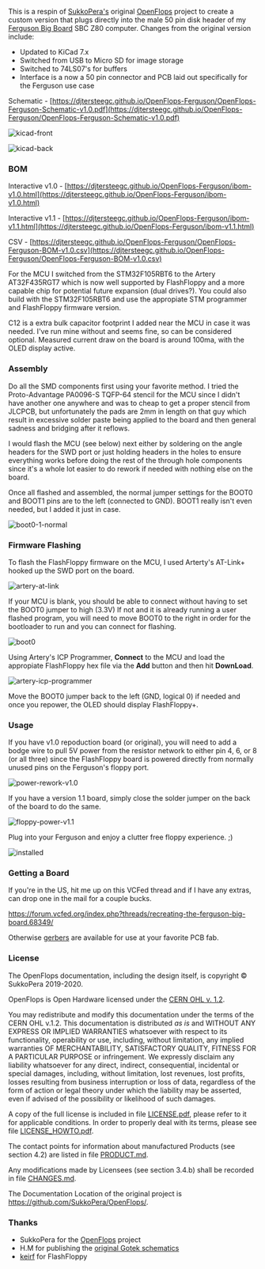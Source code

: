 This is a respin of [SukkoPera's](https://github.com/SukkoPera) original [OpenFlops](https://github.com/SukkoPera/OpenFlops) project to create a custom version that plugs directly into the male 50 pin disk header of my [Ferguson Big Board](https://github.com/djtersteegc/Ferguson-Big-Board-Reproduction) SBC Z80 computer.  Changes from the original version include:

- Updated to KiCad 7.x
- Switched from USB to Micro SD for image storage
- Switched to 74LS07's for buffers
- Interface is a now a 50 pin connector and PCB laid out specifically for the Ferguson use case

Schematic - [https://djtersteegc.github.io/OpenFlops-Ferguson/OpenFlops-Ferguson-Schematic-v1.0.pdf](https://djtersteegc.github.io/OpenFlops-Ferguson/OpenFlops-Ferguson-Schematic-v1.0.pdf)

![kicad-front](docs/kicad-front.png)

![kicad-back](docs/kicad-back.png)

### BOM

Interactive v1.0 - [https://djtersteegc.github.io/OpenFlops-Ferguson/ibom-v1.0.html](https://djtersteegc.github.io/OpenFlops-Ferguson/ibom-v1.0.html)

Interactive v1.1 - [https://djtersteegc.github.io/OpenFlops-Ferguson/ibom-v1.1.html](https://djtersteegc.github.io/OpenFlops-Ferguson/ibom-v1.1.html)

CSV - [https://djtersteegc.github.io/OpenFlops-Ferguson/OpenFlops-Ferguson-BOM-v1.0.csv](https://djtersteegc.github.io/OpenFlops-Ferguson/OpenFlops-Ferguson-BOM-v1.0.csv)

For the MCU I switched from the STM32F105RBT6 to the Artery AT32F435RGT7 which is now well supported by FlashFloppy and a more capable chip for potential future expansion (dual drives?). You could also build with the STM32F105RBT6 and use the appropiate STM programmer and FlashFloppy firmware version.

C12 is a extra bulk capacitor footprint I added near the MCU in case it was needed.  I've run mine without and seems fine, so can be considered optional.  Measured current draw on the board is around 100ma, with the OLED display active.

### Assembly

Do all the SMD components first using your favorite method.  I tried the Proto-Advantage PA0096-S TQFP-64 stencil for the MCU since I didn't have another one anywhere and was to cheap to get a proper stencil from JLCPCB, but unfortunately the pads are 2mm in length on that guy which result in excessive solder paste being applied to the board and then general sadness and bridging after it reflows.

I would flash the MCU (see below) next either by soldering on the angle headers for the SWD port or just holding headers in the holes to ensure everything works before doing the rest of the through hole components since it's a whole lot easier to do rework if needed with nothing else on the board.

Once all flashed and assembled, the normal jumper settings for the BOOT0 and BOOT1 pins are to the left (connected to GND).  BOOT1 really isn't even needed, but I added it just in case.

![boot0-1-normal](docs/boot0-1-normal.png)



### Firmware Flashing

To flash the FlashFloppy firmware on the MCU, I used Arterty's AT-Link+ hooked up the SWD port on the board.

![artery-at-link](docs/artery-at-link.jpg)

If your MCU is blank, you should be able to connect without having to set the BOOT0 jumper to high (3.3V)  If not and it is already running a user flashed program, you will need to move BOOT0 to the right in order for the bootloader to run and you can connect for flashing.

![boot0](docs/boot0.jpg)

Using Artery's ICP Programmer, **Connect** to the MCU and load the appropiate FlashFloppy hex file via the **Add** button and then hit **DownLoad**.

![artery-icp-programmer](docs/artery-icp-programmer.png)

Move the BOOT0 jumper back to the left (GND, logical 0) if needed and once you repower, the OLED should display FlashFloppy+. 

### Usage

If you have v1.0 repoduction board (or original), you will need to add a bodge wire to pull 5V power from the resistor network to either pin 4, 6, or 8 (or all three) since the FlashFloppy board is powered directly from normally unused pins on the Ferguson's floppy port.

![power-rework-v1.0](docs/power-rework-v1.0.png)

If you have a version 1.1 board, simply close the solder jumper on the back of the board to do the same.

![floppy-power-v1.1](docs/floppy-power-v1.1.png)

Plug into your Ferguson and enjoy a clutter free floppy experience. ;)

![installed](docs/installed.jpg)

### Getting a Board

If you're in the US, hit me up on this VCFed thread and if I have any extras, can drop one in the mail for a couple bucks.  

https://forum.vcfed.org/index.php?threads/recreating-the-ferguson-big-board.68349/

Otherwise [gerbers](gerbers) are available for use at your favorite PCB fab. 

### License

The OpenFlops documentation, including the design itself, is copyright &copy; SukkoPera 2019-2020.

OpenFlops is Open Hardware licensed under the [CERN OHL v. 1.2](http://ohwr.org/cernohl).

You may redistribute and modify this documentation under the terms of the CERN OHL v.1.2. This documentation is distributed *as is* and WITHOUT ANY EXPRESS OR IMPLIED WARRANTIES whatsoever with respect to its functionality, operability or use, including, without limitation, any implied warranties OF MERCHANTABILITY, SATISFACTORY QUALITY, FITNESS FOR A PARTICULAR PURPOSE or infringement. We expressly disclaim any liability whatsoever for any direct, indirect, consequential, incidental or special damages, including, without limitation, lost revenues, lost profits, losses resulting from business interruption or loss of data, regardless of the form of action or legal theory under which the liability may be asserted, even if advised of the possibility or likelihood of such damages.

A copy of the full license is included in file [LICENSE.pdf](LICENSE.pdf), please refer to it for applicable conditions. In order to properly deal with its terms, please see file [LICENSE_HOWTO.pdf](LICENSE_HOWTO.pdf).

The contact points for information about manufactured Products (see section 4.2) are listed in file [PRODUCT.md](PRODUCT.md).

Any modifications made by Licensees (see section 3.4.b) shall be recorded in file [CHANGES.md](CHANGES.md).

The Documentation Location of the original project is https://github.com/SukkoPera/OpenFlops/.

### Thanks
- SukkoPera for the [OpenFlops](https://github.com/SukkoPera/OpenFlops) project
- H.M for publishing the [original Gotek schematics](docs/gotek_usb-fde_block-diagram.jpg)
- [keirf](https://github.com/keirf) for FlashFloppy

